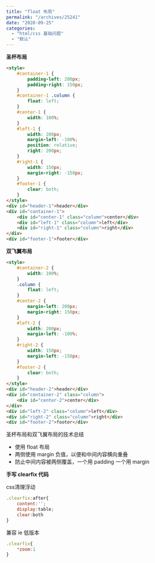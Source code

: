 ```yaml
---
title: "float 布局"
permalink: "/archives/25241"
date: "2020-09-25"
categories: 
  - "html/css 基础问题"
  - "默认"
---
```


**圣杯布局**

<html-demo>

``` html
<style>
    #container-1 {
        padding-left: 200px;
        padding-right: 150px;
    }
    #container-1 .column {
        float: left;
    }
    #center-1 {
        width: 100%;
    }
    #left-1 {
        width: 200px;
        margin-left: -100%;
        position: relative;
        right: 200px;
    }
    #right-1 {
        width: 150px;
        margin-right: -150px;
    }
    #footer-1 {
        clear: both;
    }
</style>
<div id="header-1">header</div>
<div id="container-1">
    <div id="center-1" class="column">center</div>
    <div id="left-1" class="column">left</div>
    <div id="right-1" class="column">right</div>
</div>
<div id="footer-1">footer</div>

```

</html-demo>

**双飞翼布局**

<html-demo>

``` html
<style>
    #container-2 {
        width: 100%;
    }
    .column {
        float: left;
    }
    #center-2 {
        margin-left: 200px;
        margin-right: 150px;
    }
    #left-2 {
        width: 200px;
        margin-left: -100%;
    }
    #right-2 {
        width: 150px;
        margin-left: -150px;
    }
    #footer-2 {
        clear: both;
    }
</style>
<div id="header-2">header</div>
<div id="container-2" class="column">
    <div id="center-2">center</div>
</div>
<div id="left-2" class="column">left</div>
<div id="right-2" class="column">right</div>
<div id="footer-2">footer</div>   
```

</html-demo>

圣杯布局和双飞翼布局的技术总结

- 使用 float 布局
- 两侧使用 margin 负值，以便和中间内容横向重叠
- 防止中间内容被两侧覆盖，一个用 padding 一个用 margin

**手写 clearfix 代码**

css清理浮动

``` js
.clearfix:after{
    content:'';
    display:table;
    clear:both
}
```

兼容 ie 低版本

``` js
.clearfix{
    *zoom:1
}
```
